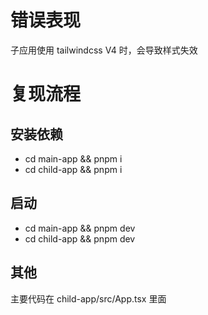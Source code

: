 # 错误表现

子应用使用 tailwindcss V4 时，会导致样式失效




# 复现流程
## 安装依赖
- cd main-app && pnpm i
- cd child-app && pnpm i

## 启动
- cd main-app && pnpm dev
- cd child-app && pnpm dev

## 其他

主要代码在 child-app/src/App.tsx 里面
